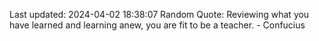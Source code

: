 Last updated: 2024-04-02 18:38:07
Random Quote: Reviewing what you have learned and learning anew, you are fit to be a teacher. - Confucius